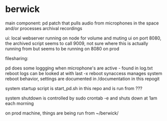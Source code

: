 # berwick

main component: pd patch that pulls audio from microphones in the space and/or processes archival recordings

ui: local webserver running on node for volume and muting ui on port 8080, the archived script seems to call 9009, not sure where this is actually running from but seems to be running on 8080 on prod

filesharing: 

pd does some loggging when microphone's are active - found in log.txt
reboot logs can be looked at with last -x reboot
synaccess manages system reboot behavior, settings are documented in /documentation in this repogit

system startup script is start_pd.sh in this repo and is run from ???

system shutdown is controlled by sudo crontab -e and shuts down at 1am each morning

on prod machine, things are being run from ~/berwick/